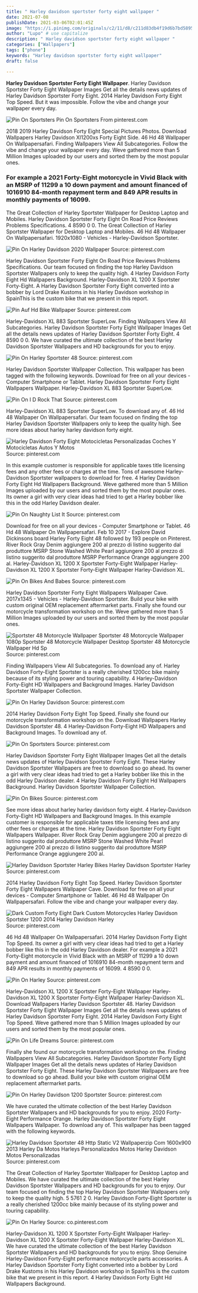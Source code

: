```yaml
---
title: " Harley davidson sportster forty eight wallpaper "
date: 2021-07-08
publishDate: 2021-03-06T02:01:45Z
image: "https://i.pinimg.com/originals/c2/11/d8/c211d83db4f19d6b7bd5895fe3a05f47.jpg"
author: "Lupo" # use capitalize
description: " Harley davidson sportster forty eight wallpaper "
categories: ["Wallpapers"]
tags: ["phone"]
keywords: "Harley davidson sportster forty eight wallpaper"
draft: false

---
```



**Harley Davidson Sportster Forty Eight Wallpaper**. Harley Davidson Sportster Forty Eight Wallpaper Images Get all the details news updates of Harley Davidson Sportster Forty Eight. 2014 Harley Davidson Forty Eight Top Speed. But it was impossible. Follow the vibe and change your wallpaper every day.

![Pin On Sportsters](https://i.pinimg.com/originals/68/3e/2b/683e2bcc80c03eaa649029d6141d0460.jpg "Pin On Sportsters")
Pin On Sportsters From pinterest.com


2018 2019 Harley Davidson Forty Eight Special Pictures Photos. Download Wallpapers Harley Davidson Xl1200xs Forty Eight Side. 46 Hd 48 Wallpaper On Wallpapersafari. Finding Wallpapers View All Subcategories. Follow the vibe and change your wallpaper every day. Weve gathered more than 5 Million Images uploaded by our users and sorted them by the most popular ones.

### For example a 2021 Forty-Eight motorcycle in Vivid Black with an MSRP of 11299 a 10 down payment and amount financed of 1016910 84-month repayment term and 849 APR results in monthly payments of 16099.

The Great Collection of Harley Sportster Wallpaper for Desktop Laptop and Mobiles. Harley Davidson Sportster Forty Eight On Road Price Reviews Problems Specifications. 4 8590 0 0. The Great Collection of Harley Sportster Wallpaper for Desktop Laptop and Mobiles. 46 Hd 48 Wallpaper On Wallpapersafari. 1920x1080 - Vehicles - Harley-Davidson Sportster.


![Pin On Harley Davidson 2020 Wallpaper](https://i.pinimg.com/originals/65/da/d3/65dad311dd60fd916637c34891bd3502.png "Pin On Harley Davidson 2020 Wallpaper")
Source: pinterest.com

Harley Davidson Sportster Forty Eight On Road Price Reviews Problems Specifications. Our team focused on finding the top Harley Davidson Sportster Wallpapers only to keep the quality high. 4 Harley Davidson Forty Eight Hd Wallpapers Background. Harley-Davidson XL 1200 X Sportster Forty-Eight. A Harley Davidson Sportster Forty Eight converted into a bobber by Lord Drake Kustoms in his Harley Davidson workshop in SpainThis is the custom bike that we present in this report.

![Pin Auf Hd Bike Wallpaper](https://i.pinimg.com/originals/d6/62/12/d6621214c383a0094bdad81506e59549.jpg "Pin Auf Hd Bike Wallpaper")
Source: pinterest.com

Harley-Davidson XL 883 Sportster SuperLow. Finding Wallpapers View All Subcategories. Harley Davidson Sportster Forty Eight Wallpaper Images Get all the details news updates of Harley Davidson Sportster Forty Eight. 4 8590 0 0. We have curated the ultimate collection of the best Harley Davidson Sportster Wallpapers and HD backgrounds for you to enjoy.

![Pin On Harley Sportster 48](https://i.pinimg.com/originals/59/e0/a8/59e0a8a6511d80e8026e55428ac5a289.jpg "Pin On Harley Sportster 48")
Source: pinterest.com

Harley Davidson Sportster Wallpaper Collection. This wallpaper has been tagged with the following keywords. Download for free on all your devices - Computer Smartphone or Tablet. Harley Davidson Sportster Forty Eight Wallpapers Wallpaper. Harley-Davidson XL 883 Sportster SuperLow.

![Pin On I D Rock That](https://i.pinimg.com/600x315/52/58/9f/52589f7b212d6e4ec3a9ffc44bfe225a.jpg "Pin On I D Rock That")
Source: pinterest.com

Harley-Davidson XL 883 Sportster SuperLow. To download any of. 46 Hd 48 Wallpaper On Wallpapersafari. Our team focused on finding the top Harley Davidson Sportster Wallpapers only to keep the quality high. See more ideas about harley harley davidson forty eight.

![Harley Davidson Forty Eight Motocicletas Personalizadas Coches Y Motocicletas Autos Y Motos](https://i.pinimg.com/originals/88/f5/a8/88f5a84c47b96f70d0c04bebc1371270.jpg "Harley Davidson Forty Eight Motocicletas Personalizadas Coches Y Motocicletas Autos Y Motos")
Source: pinterest.com

In this example customer is responsible for applicable taxes title licensing fees and any other fees or charges at the time. Tons of awesome Harley-Davidson Sportster wallpapers to download for free. 4 Harley Davidson Forty Eight Hd Wallpapers Background. Weve gathered more than 5 Million Images uploaded by our users and sorted them by the most popular ones. Its owner a girl with very clear ideas had tried to get a Harley bobber like this in the odd Harley Davidson dealer.

![Pin On Naughty List It](https://i.pinimg.com/originals/a0/db/55/a0db55777160ebdc031f1a2add322bc1.png "Pin On Naughty List It")
Source: pinterest.com

Download for free on all your devices - Computer Smartphone or Tablet. 46 Hd 48 Wallpaper On Wallpapersafari. Feb 10 2017 - Explore David Dickinsons board Harley Forty Eight 48 followed by 193 people on Pinterest. River Rock Gray Denim aggiungere 200 al prezzo di listino suggerito dal produttore MSRP Stone Washed White Pearl aggiungere 200 al prezzo di listino suggerito dal produttore MSRP Performance Orange aggiungere 200 al. Harley-Davidson XL 1200 X Sportster Forty-Eight Wallpaper Harley-Davidson XL 1200 X Sportster Forty-Eight Wallpaper Harley-Davidson XL.

![Pin On Bikes And Babes](https://i.pinimg.com/originals/ef/15/4a/ef154a7fbc488848e522a61458dd7126.jpg "Pin On Bikes And Babes")
Source: pinterest.com

Harley Davidson Sportster Forty Eight Wallpapers Wallpaper Cave. 2017x1345 - Vehicles - Harley-Davidson Sportster. Build your bike with custom original OEM replacement aftermarket parts. Finally she found our motorcycle transformation workshop on the. Weve gathered more than 5 Million Images uploaded by our users and sorted them by the most popular ones.

![Sportster 48 Motorcycle Wallpaper Sportster 48 Motorcycle Wallpaper 1080p Sportster 48 Motorcycle Wallpaper Desktop Sportster 48 Motorcycle Wallpaper Hd Sp](https://i.pinimg.com/originals/4b/09/e3/4b09e3f1398a56681f530a3c5617570d.jpg "Sportster 48 Motorcycle Wallpaper Sportster 48 Motorcycle Wallpaper 1080p Sportster 48 Motorcycle Wallpaper Desktop Sportster 48 Motorcycle Wallpaper Hd Sp")
Source: pinterest.com

Finding Wallpapers View All Subcategories. To download any of. Harley Davidson Forty-Eight Sportster is a really cherished 1200cc bike mainly because of its styling power and touring capability. 4 Harley-Davidson Forty-Eight HD Wallpapers and Background Images. Harley Davidson Sportster Wallpaper Collection.

![Pin On Harley Davidson](https://i.pinimg.com/originals/27/1a/36/271a36633f681d66aaef47e168983794.jpg "Pin On Harley Davidson")
Source: pinterest.com

2014 Harley Davidson Forty Eight Top Speed. Finally she found our motorcycle transformation workshop on the. Download Wallpapers Harley Davidson Sportster 48. 4 Harley-Davidson Forty-Eight HD Wallpapers and Background Images. To download any of.

![Pin On Sportsters](https://i.pinimg.com/originals/68/3e/2b/683e2bcc80c03eaa649029d6141d0460.jpg "Pin On Sportsters")
Source: pinterest.com

Harley Davidson Sportster Forty Eight Wallpaper Images Get all the details news updates of Harley Davidson Sportster Forty Eight. These Harley Davidson Sportster Wallpapers are free to download so go ahead. Its owner a girl with very clear ideas had tried to get a Harley bobber like this in the odd Harley Davidson dealer. 4 Harley Davidson Forty Eight Hd Wallpapers Background. Harley Davidson Sportster Wallpaper Collection.

![Pin On Bikes](https://i.pinimg.com/originals/d5/71/a8/d571a8dc30e141cf0ba6b49868075de0.jpg "Pin On Bikes")
Source: pinterest.com

See more ideas about harley harley davidson forty eight. 4 Harley-Davidson Forty-Eight HD Wallpapers and Background Images. In this example customer is responsible for applicable taxes title licensing fees and any other fees or charges at the time. Harley Davidson Sportster Forty Eight Wallpapers Wallpaper. River Rock Gray Denim aggiungere 200 al prezzo di listino suggerito dal produttore MSRP Stone Washed White Pearl aggiungere 200 al prezzo di listino suggerito dal produttore MSRP Performance Orange aggiungere 200 al.

![Harley Davidson Sportster Harley Bikes Harley Davidson Sportster Harley](https://i.pinimg.com/564x/bc/32/86/bc32860ca3a9fe4670475bd38d94a141.jpg "Harley Davidson Sportster Harley Bikes Harley Davidson Sportster Harley")
Source: pinterest.com

2014 Harley Davidson Forty Eight Top Speed. Harley Davidson Sportster Forty Eight Wallpapers Wallpaper Cave. Download for free on all your devices - Computer Smartphone or Tablet. 46 Hd 48 Wallpaper On Wallpapersafari. Follow the vibe and change your wallpaper every day.

![Dark Custom Forty Eight Dark Custom Motorcycles Harley Davidson Sportster 1200 2014 Harley Davidson Harley](https://i.pinimg.com/originals/95/de/d1/95ded14b92bc990e9e9033069860663f.jpg "Dark Custom Forty Eight Dark Custom Motorcycles Harley Davidson Sportster 1200 2014 Harley Davidson Harley")
Source: pinterest.com

46 Hd 48 Wallpaper On Wallpapersafari. 2014 Harley Davidson Forty Eight Top Speed. Its owner a girl with very clear ideas had tried to get a Harley bobber like this in the odd Harley Davidson dealer. For example a 2021 Forty-Eight motorcycle in Vivid Black with an MSRP of 11299 a 10 down payment and amount financed of 1016910 84-month repayment term and 849 APR results in monthly payments of 16099. 4 8590 0 0.

![Pin On Harley](https://i.pinimg.com/originals/4f/bb/7f/4fbb7f688ea3ada120413537787f70ac.jpg "Pin On Harley")
Source: pinterest.com

Harley-Davidson XL 1200 X Sportster Forty-Eight Wallpaper Harley-Davidson XL 1200 X Sportster Forty-Eight Wallpaper Harley-Davidson XL. Download Wallpapers Harley Davidson Sportster 48. Harley Davidson Sportster Forty Eight Wallpaper Images Get all the details news updates of Harley Davidson Sportster Forty Eight. 2014 Harley Davidson Forty Eight Top Speed. Weve gathered more than 5 Million Images uploaded by our users and sorted them by the most popular ones.

![Pin On Life Dreams](https://i.pinimg.com/originals/ad/26/4c/ad264c93a2dd0956bc0ada824ca76c5c.jpg "Pin On Life Dreams")
Source: pinterest.com

Finally she found our motorcycle transformation workshop on the. Finding Wallpapers View All Subcategories. Harley Davidson Sportster Forty Eight Wallpaper Images Get all the details news updates of Harley Davidson Sportster Forty Eight. These Harley Davidson Sportster Wallpapers are free to download so go ahead. Build your bike with custom original OEM replacement aftermarket parts.

![Pin On Harley Davidson 1200 Sportster](https://i.pinimg.com/originals/53/40/1b/53401bef77fa5cf910b4db055111b082.jpg "Pin On Harley Davidson 1200 Sportster")
Source: pinterest.com

We have curated the ultimate collection of the best Harley Davidson Sportster Wallpapers and HD backgrounds for you to enjoy. 2020 Forty-Eight Performance Orange. Harley Davidson Sportster Forty Eight Wallpapers Wallpaper. To download any of. This wallpaper has been tagged with the following keywords.

![Harley Davidson Sportster 48 Http Static V2 Wallpaperzip Com 1600x900 2013 Harley Da Motos Harleys Personalizados Motos Harley Davidson Motos Personalizadas](https://i.pinimg.com/originals/ca/44/d3/ca44d33521b519f928b9c2b06a7c07e9.jpg "Harley Davidson Sportster 48 Http Static V2 Wallpaperzip Com 1600x900 2013 Harley Da Motos Harleys Personalizados Motos Harley Davidson Motos Personalizadas")
Source: pinterest.com

The Great Collection of Harley Sportster Wallpaper for Desktop Laptop and Mobiles. We have curated the ultimate collection of the best Harley Davidson Sportster Wallpapers and HD backgrounds for you to enjoy. Our team focused on finding the top Harley Davidson Sportster Wallpapers only to keep the quality high. 5 5761 2 0. Harley Davidson Forty-Eight Sportster is a really cherished 1200cc bike mainly because of its styling power and touring capability.

![Pin On Harley](https://i.pinimg.com/originals/c2/11/d8/c211d83db4f19d6b7bd5895fe3a05f47.jpg "Pin On Harley")
Source: co.pinterest.com

Harley-Davidson XL 1200 X Sportster Forty-Eight Wallpaper Harley-Davidson XL 1200 X Sportster Forty-Eight Wallpaper Harley-Davidson XL. We have curated the ultimate collection of the best Harley Davidson Sportster Wallpapers and HD backgrounds for you to enjoy. Shop Genuine Harley-Davidson Forty-Eight performance motorcycle parts accessories. A Harley Davidson Sportster Forty Eight converted into a bobber by Lord Drake Kustoms in his Harley Davidson workshop in SpainThis is the custom bike that we present in this report. 4 Harley Davidson Forty Eight Hd Wallpapers Background.

